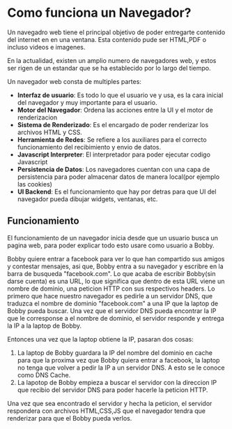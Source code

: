 # Como funciona un Navegador?

Un navegadro web tiene el principal objetivo de poder entregarte contenido del internet en en una ventana. Esta contenido pude ser HTML,PDF o incluso videos e imagenes.

En la actualidad, existen un amplio numero de navegadores web, y estos ser rigen de un estandar que se ha establecido por lo largo del tiempo.

Un navegador web consta de multiples partes:
- __Interfaz de usuario__: Es todo lo que el usuario ve y usa, es la cara inicial del navegador y muy importante para el usuario.
- __Motor del Navegador__: Ordena las acciones entre la UI y el motor de renderizacion 
- __Sistema de Renderizado__: Es el encargado de poder renderizar los archivos HTML y CSS.
- __Herramienta de Redes__:  Se refiere a los auxiliares para el correcto funcionamiento del recibimiento y envio de datos.
- __Javascript Interpreter__: El interpretador para poder ejecutar codigo Javascript
- __Persistencia de Datos__: Los navegadores cuentan con una capa de persistencia para poder almacenar datos de manera local(por ejemplo las cookies) 
- __UI Backend__: Es el funcionamiento que hay por detras para que UI del navegador pueda dibujar widgets, ventanas, etc.

## Funcionamiento

El funcionamiento de un navegador inicia desde que un usuario busca un pagina web, para poder explicar todo esto usare como usuario a Bobby. 

Bobby quiere entrar a facebook para ver lo que han compartido sus amigos y contestar mensajes, asi que, Bobby entra a su navegador y escribre en la barra de busqueda "facebook.com". Lo que acaba de escribir Bobby(sin darse cuenta) es una URL, lo que significa que dentro de esta URL viene un nombre de dominio, una peticion HTTP con sus respectivos headers.
Lo primero que hace nuestro navegador es pedirle a un servidor DNS, que traduzca el nombre de dominio "facebook.com" a una IP que la laptop de Bobby pueda buscar. Una vez que el servidor DNS pueda encontrar la IP que le corresponse a el nombre de dominio, el servidor responde y entrega la IP a la laptop de Bobby.

Entonces una vez que la laptop obtiene la IP, pasaran dos cosas:
1. La laptop de Bobby guardara la IP del nombre del dominio en cache para que la proxima vez que Bobby quiera entrar a facebook, la laptop no tenga que volver a pedir la IP a un servidor DNS. A esto se le conoce como DNS Cache.
2. La lapotop de Bobby empieza a buscar el servidor con la direccion IP que recibio del servidor DNS para poder hacerle la peticion HTTP. 

Una vez que sea encontrado el servidor y hecha la peticion, el servidor respondera con archivos HTML,CSS,JS que el navegador tendra que renderizar para que el Bobby pueda verlos.
